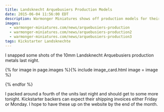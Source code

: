 ```yaml
---
title: Landsknecht Arquebusiers Production Models
date: 2015-06-04 11:56:00 EDT
description: Warmonger Miniatures shows off production models for their new 10mm Landsknecht Arquebusiers.
images:
  - warmonger-miniatures.com/news/arquebusiers-production
  - warmonger-miniatures.com/news/arquebusiers-production2
  - warmonger-miniatures.com/news/arquebusiers-production3
tags: Kickstarter Landsknechte
---
```

I snapped some shots of the 10mm Landsknecht Arquebusiers production metals last night.

{% for image in page.images %}{% include image_card.html image = image %}

{% endfor %}

I packed around a fourth of the units last night and should get to some more tonight. Kickstarter backers can expect their shipping invoices either Friday or Monday. I hope to have these up on the website by the end of the month.